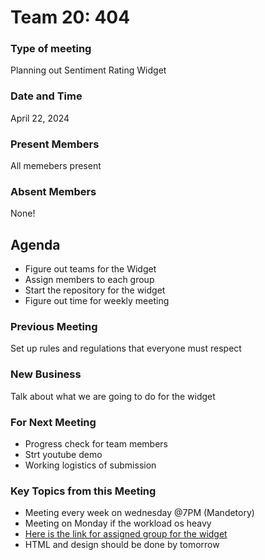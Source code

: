 # Team 20: 404
### Type of meeting
  Planning out Sentiment Rating Widget
### Date and Time
  April 22, 2024
### Present Members
  All memebers present
### Absent Members
  None!
## Agenda  
- Figure out teams for the Widget
- Assign members to each group
- Start the repository for the widget
- Figure out time for weekly meeting
### Previous Meeting
Set up rules and regulations that everyone must respect
### New Business
Talk about what we are going to do for the widget
### For Next Meeting
- Progress check for team members
- Strt youtube demo
- Working logistics of submission
### Key Topics from this Meeting
- Meeting every week on wednesday @7PM (Mandetory)
- Meeting on Monday if the workload os heavy
- [Here is the link for assigned group for the widget](https://docs.google.com/document/d/1ysq4WFbjsmEBw-Oj4d_Fahja3ulLQXkpKWMOmJw4Wbw/edit)
- HTML and design should be done by tomorrow
### 
